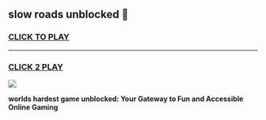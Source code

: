 
## slow roads unblocked 👋
<h3>
<a href="https://premium.freeplayer.one?title=slow_roads_unblocked&ref=13F">CLICK TO PLAY</a></h3>
<hr>

<h3>
<a href="https://premium.freeplayer.one?title=slow_roads_unblocked&ref=13F">CLICK 2 PLAY</a>
  
</h3>

<a href="https://premium.freeplayer.one?title=slow_roads_unblocked&ref=12F/"><img src="https://clearcache.store/games.png"></a>


**worlds hardest game unblocked: Your Gateway to Fun and Accessible Online Gaming**
